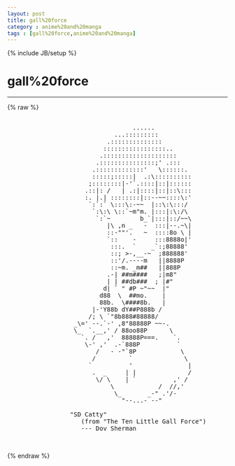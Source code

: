 ```yaml
---
layout: post
title: gall%20force
category : anime%20and%20manga
tags : [gall%20force,anime%20and%20manga]
---
```

{% include JB/setup %}
# gall%20force
---
{% raw %}
<pre>

                                  ......
                             ...:::::::::
                           .::::::::::::::
                          :::::::::::::::::..
                         .::::::::::::::::::::
                        .:::::::::::::::;&#039; .:::
                       .:::::::::::::&#039;   \::::::.
                       :::::;:::::|  .:\::::::::::
                      ;::::::::|-&#039;`.::::|::|::::::
                     .::|: /   | .:|::::|::|::\:::
                     :. |.| ::::::::|::--~~::::\:&#039;
                      `:`:` \:::\:-~~  |::\:\:::/
                       `:\:\ \::`~m&quot;m. |:::|:\:/\
                        `:`~        b_`|:::|::/~~\
                           |\ ,n _   -  :::|--.~\|
                           ::-&quot;&quot;&#039;.   ~  ::::8o \ |
                           `::    -     :::8888o|&#039;
                            :::.  `    _`:;88888&#039;
                            ::; &gt;-,__-~  ;888888&#039;
                            ::&#039;/.----m   ||8888P
                            ::~m. _m##   ||888P
                           .-| ##m####   ;|m8&quot;
                           | | ##db###  ; |#&quot;
                          d| ` &quot; #P ~&quot;~~  |&quot;
                         d88  \  ##mo.    |
                         88b.  \####8b.   |
                       |-&#039;Y88b dY##P888b /
                      /; \ `&quot;8b888#88888/
                  _\=&#039; --.`-&#039; ,8&quot;88888P ~~-.
                  \_  `.__,&#039; / 88oo88P      \
                    `. /   ,&#039;  88888P===.    `.
                     \-&#039; ,&#039;  .-`888P          `
                        /   - -&quot;`8P            \
                       /         `              \
                      `          &#039;               |
                       .  _     | |              /
                        \/ \    | `          ,&#039; /
                            \            /  //,&#039;
                             \_       _-&quot; .&#039;/-
                               &quot;--...- --&quot;

                 &quot;SD Catty&quot;
                    (from &quot;The Ten Little Gall Force&quot;)
                    --- Dov Sherman

 </pre>
{% endraw %}
